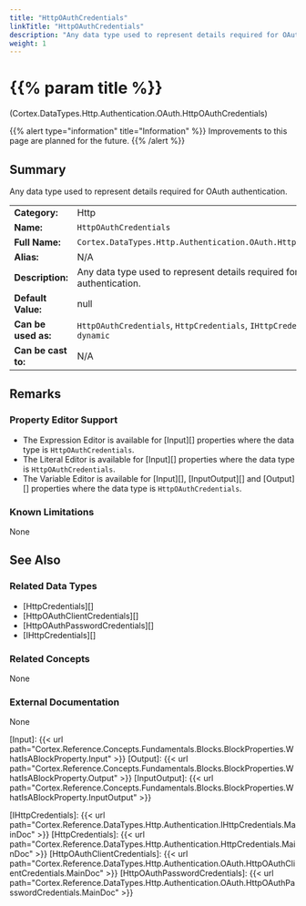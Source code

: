 ```yaml
---
title: "HttpOAuthCredentials"
linkTitle: "HttpOAuthCredentials"
description: "Any data type used to represent details required for OAuth authentication."
weight: 1
---
```


# {{% param title %}}

<p class="namespace">(Cortex.DataTypes.Http.Authentication.OAuth.HttpOAuthCredentials)</p>

{{% alert type="information" title="Information" %}} Improvements to this page are planned for the future. {{% /alert %}}

## Summary

Any data type used to represent details required for OAuth authentication.

| | |
|-|-|
| **Category:**          | Http                                                      |
| **Name:**              | `HttpOAuthCredentials`                                         |
| **Full Name:**         | `Cortex.DataTypes.Http.Authentication.OAuth.HttpOAuthCredentials`     |
| **Alias:**             | N/A                                                      |
| **Description:**       | Any data type used to represent details required for OAuth authentication.  |
| **Default Value:**     | null                                                     |
| **Can be used as:**    | `HttpOAuthCredentials`, `HttpCredentials`, `IHttpCredentials`, `Object`, `dynamic` |
| **Can be cast to:**    | N/A                                                      |

## Remarks

### Property Editor Support

- The Expression Editor is available for [Input][] properties where the data type is `HttpOAuthCredentials`.
- The Literal Editor is available for [Input][] properties where the data type is `HttpOAuthCredentials`.
- The Variable Editor is available for [Input][], [InputOutput][] and [Output][] properties where the data type is `HttpOAuthCredentials`.

### Known Limitations

None

## See Also

### Related Data Types

- [HttpCredentials][]
- [HttpOAuthClientCredentials][]
- [HttpOAuthPasswordCredentials][]
- [IHttpCredentials][]

### Related Concepts

None

### External Documentation

None

[Input]: {{< url path="Cortex.Reference.Concepts.Fundamentals.Blocks.BlockProperties.WhatIsABlockProperty.Input" >}}
[Output]: {{< url path="Cortex.Reference.Concepts.Fundamentals.Blocks.BlockProperties.WhatIsABlockProperty.Output" >}}
[InputOutput]: {{< url path="Cortex.Reference.Concepts.Fundamentals.Blocks.BlockProperties.WhatIsABlockProperty.InputOutput" >}}

[IHttpCredentials]: {{< url path="Cortex.Reference.DataTypes.Http.Authentication.IHttpCredentials.MainDoc" >}}
[HttpCredentials]: {{< url path="Cortex.Reference.DataTypes.Http.Authentication.HttpCredentials.MainDoc" >}}
[HttpOAuthClientCredentials]: {{< url path="Cortex.Reference.DataTypes.Http.Authentication.OAuth.HttpOAuthClientCredentials.MainDoc" >}}
[HttpOAuthPasswordCredentials]: {{< url path="Cortex.Reference.DataTypes.Http.Authentication.OAuth.HttpOAuthPasswordCredentials.MainDoc" >}}
